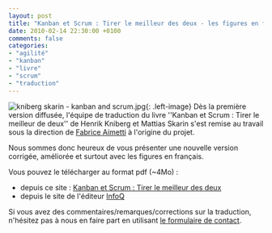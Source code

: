 ```yaml
---
layout: post
title: "Kanban et Scrum : Tirer le meilleur des deux - les figures en français."
date: 2010-02-14 22:30:00 +0100
comments: false
categories: 
- "agilité"
- "kanban"
- "livre"
- "scrum"
- "traduction"
---
```

![kniberg skarin - kanban and scrum.jpg](https://blog.crafting-labs.fr/images/couverture/.kniberg_skarin_-_kanban_and_scrum_s.jpg){: .left-image}
Dès la première version diffusée, l'équipe de traduction du livre ''Kanban et Scrum : Tirer le meilleur de deux'' de Henrik Kniberg et Mattias Skarin s'est remise au travail sous la direction de [Fabrice Aimetti](http://www.fabrice-aimetti.fr/index.php) à l'origine du projet.

Nous sommes donc heureux de vous présenter une nouvelle version corrigée, améliorée et surtout avec les figures en français.

Vous pouvez le télécharger au format pdf (~4Mo) :

* depuis ce site : [Kanban et Scrum : Tirer le meilleur des deux](/images/pdf/KanbanAndScrum-FR.v2Final.pdf)
* depuis le site de l'éditeur [InfoQ](http://www.infoq.com/minibooks/kanban-scrum-minibook)

Si vous avez des commentaires/remarques/corrections sur la traduction, n'hésitez pas à nous en faire part en utilisant [le formulaire de contact](http://antoine.vernois.net/index.php?contact).


